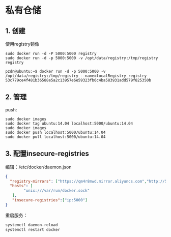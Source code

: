 # 私有仓储

## 1. 创建

使用registry镜像

```
sudo docker run -d -P 5000:5000 registry
sudo docker run -d -p 5000:5000 -v /opt/data/registry:/tmp/registry registry

pzdn@ubuntu:~$ docker run -d -p 5000:5000 -v /opt/data/registry:/tmp/registry --name=localRegistry registry
53c779ce4f481b36588e5a2c13957e6e59323fb6c4ba583931add579f825350b
```

## 2. 管理
push:
```
sudo docker images
sudo docker tag ubuntu:14.04 localhost:5000/ubuntu:14.04
sudo docker images
sudo docker push localhost:5000/ubuntu:14.04
sudo docker pull localhost:5000/ubuntu:14.04
```

## 3. 配置insecure-registries

编辑：/etc/docker/daemon.json

```json
{
  "registry-mirrors": ["https://qm4r8mwd.mirror.aliyuncs.com","http://57326c54.m.daocloud.io"],
  "hosts": [
        "unix:///var/run/docker.sock"
   ],
   "insecure-registries":["ip:5000"]
}
```

重启服务：

```sh
systemctl daemon-reload
systemctl restart docker
```